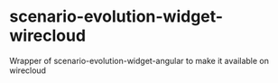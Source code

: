 scenario-evolution-widget-wirecloud
===================================

Wrapper of scenario-evolution-widget-angular to make it available on wirecloud
